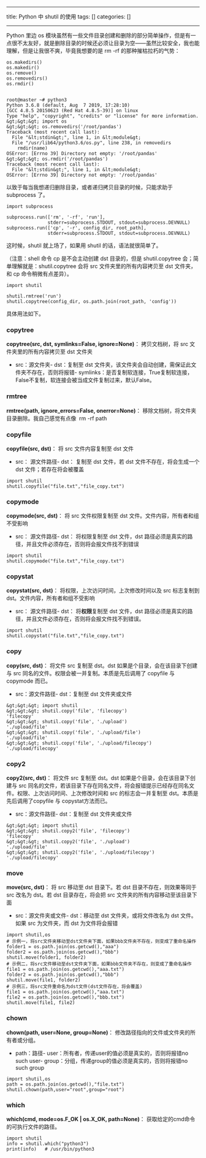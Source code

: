 
--- 
title:  Python 中 shutil 的使用 
tags: []
categories: [] 

---
Python 里边 os 模块虽然有一些文件目录创建和删除的部分简单操作，但是有一点很不太友好，就是删除目录的时候还必须让目录为空——虽然比较安全，我也能理解，但是让我很不爽，毕竟我想要的是 rm -rf 的那种摧枯拉朽的气势：

```
os.makedirs()
os.makedir()
os.remove()
os.removedirs()
os.rmdir()


root@master ~# python3
Python 3.6.8 (default, Aug  7 2019, 17:28:10) 
[GCC 4.8.5 20150623 (Red Hat 4.8.5-39)] on linux
Type "help", "copyright", "credits" or "license" for more information.
&gt;&gt;&gt; import os
&gt;&gt;&gt; os.removedirs('/root/pandas')
Traceback (most recent call last):
  File "&lt;stdin&gt;", line 1, in &lt;module&gt;
  File "/usr/lib64/python3.6/os.py", line 238, in removedirs
    rmdir(name)
OSError: [Errno 39] Directory not empty: '/root/pandas'
&gt;&gt;&gt; os.rmdir('/root/pandas')
Traceback (most recent call last):
  File "&lt;stdin&gt;", line 1, in &lt;module&gt;
OSError: [Errno 39] Directory not empty: '/root/pandas'

```

以致于每当我想递归删除目录，或者递归拷贝目录的时候，只能求助于 subprocess 了。

```
import subprocess

subprocess.run(['rm', '-rf', 'run'],
               stderr=subprocess.STDOUT, stdout=subprocess.DEVNULL)
subprocess.run(['cp', '-r', config_dir, root_path],
               stderr=subprocess.STDOUT, stdout=subprocess.DEVNULL)
```

这时候，shutil 就上场了，如果用 shutil 的话，语法就很简单了。

（注意：shell 命令 cp 是不会主动创建 dst 目录的，但是 shutil.copytree 会；简单理解就是：shutil.copytree 会将 src 文件夹里的所有内容拷贝至 dst 文件夹，和 cp 命令稍微有点差异）。

```
import shutil

shutil.rmtree('run')
shutil.copytree(config_dir, os.path.join(root_path, 'config'))
```

具体用法如下。

### copytree

**copytree(src, dst, symlinks=False, ignore=None)**： 拷贝文档树，将 src 文件夹里的所有内容拷贝至 dst 文件夹
- src：源文件夹- dst：复制至 dst 文件夹，该文件夹会自动创建，需保证此文件夹不存在，否则将报错- symlinks：是否复制软连接，True复制软连接，False不复制，软连接会被当成文件复制过来，默认False。
### rmtree

**rmtree(path, ignore_errors=False, οnerrοr=None)**： 移除文档树，将文件夹目录删除。我自己感觉有点像  rm -rf path

### copyfile

**copyfile(src, dst)**： 将 src 文件内容复制至 dst 文件
- src： 源文件路径- dst： 复制至 dst 文件，若 dst 文件不存在，将会生成一个 dst 文件；若存在将会被覆盖
```
import shutil
shutil.copyfile("file.txt","file_copy.txt")
```

### copymode 

**copymode(src, dst)**： 将 src 文件权限复制至 dst 文件。文件内容，所有者和组不受影响
- src： 源文件路径- dst： 将权限复制至 dst 文件，dst 路径必须是真实的路径，并且文件必须存在，否则将会报文件找不到错误
```
import shutil
shutil.copymode("file.txt","file_copy.txt")
```

### copystat 

**copystat(src, dst)**： 将权限，上次访问时间，上次修改时间以及 src 标志复制到 dst。文件内容，所有者和组不受影响
- src： 源文件路径- dst： 将**权限**复制至 dst 文件，dst 路径必须是真实的路径，并且文件必须存在，否则将会报文件找不到错误。
```
import shutil
shutil.copystat("file.txt","file_copy.txt")
```

### copy 

**copy(src, dst)**： 将文件 src 复制至 dst。dst 如果是个目录，会在该目录下创建与 src 同名的文件。权限会被一并复制。本质是先后调用了 copyfile 与 copymode 而已。
- src：源文件路径- dst：复制至 dst 文件夹或文件
```
&gt;&gt;&gt; import shutil
&gt;&gt;&gt; shutil.copy('file', 'filecopy')
'filecopy'
&gt;&gt;&gt; shutil.copy('file', './upload')
'./upload/file'
&gt;&gt;&gt; shutil.copy('file', './upload/file')
'./upload/file'
&gt;&gt;&gt; shutil.copy('file', './upload/filecopy')
'./upload/filecopy'

```

### copy2 

**copy2(src, dst)**： 将文件 src 复制至 dst。dst 如果是个目录，会在该目录下创建与 src 同名的文件，若该目录下存在同名文件，将会报错提示已经存在同名文件。权限、上次访问时间、上次修改时间和 src 的标志会一并复制至 dst。本质是先后调用了copyfile 与 copystat方法而已。
- src：源文件路径- dst：复制至 dst 文件夹或文件
```
&gt;&gt;&gt; import shutil
&gt;&gt;&gt; shutil.copy2('file', 'filecopy')
'filecopy'
&gt;&gt;&gt; shutil.copy2('file', './upload')
'./upload/file'
&gt;&gt;&gt; shutil.copy2('file', './upload/filecopy')
'./upload/filecopy'

```

### move 

**move(src, dst)**： 将 src 移动至 dst 目录下。若 dst 目录不存在，则效果等同于 src 改名为 dst。若 dst 目录存在，将会把 src 文件夹的所有内容移动至该目录下面
- src：源文件夹或文件- dst：移动至 dst 文件夹，或将文件改名为 dst 文件。如果 src 为文件夹，而 dst 为文件将会报错
```
import shutil,os
# 示例一，将src文件夹移动至dst文件夹下面，如果bbb文件夹不存在，则变成了重命名操作
folder1 = os.path.join(os.getcwd(),"aaa")
folder2 = os.path.join(os.getcwd(),"bbb")
shutil.move(folder1, folder2)
# 示例二，将src文件移动至dst文件夹下面，如果bbb文件夹不存在，则变成了重命名操作
file1 = os.path.join(os.getcwd(),"aaa.txt")
folder2 = os.path.join(os.getcwd(),"bbb")
shutil.move(file1, folder2)
# 示例三，将src文件重命名为dst文件(dst文件存在，将会覆盖)
file1 = os.path.join(os.getcwd(),"aaa.txt")
file2 = os.path.join(os.getcwd(),"bbb.txt")
shutil.move(file1, file2)
```

### chown 

**chown(path, user=None, group=None)**： 修改路径指向的文件或文件夹的所有者或分组。
- path：路径- user：所有者，传递user的值必须是真实的，否则将报错no such user- group：分组，传递group的值必须是真实的，否则将报错no such group
```
import shutil,os
path = os.path.join(os.getcwd(),"file.txt")
shutil.chown(path,user="root",group="root")
```

### which 

**which(cmd, mode=os.F_OK | os.X_OK, path=None)**： 获取给定的cmd命令的可执行文件的路径。

```
import shutil
info = shutil.which("python3")
print(info)   # /usr/bin/python3
```


